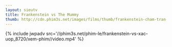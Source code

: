 ```yaml
---
layout: sieutv
title: Frankenstein vs The Mummy
thumb: http://cdn.phim3s.net/images/films/thumb/frankenstein-cham-tran-xac-uop-frankenstein-vs-the-mummy-2015.jpg
---
```

{% include jwpadv src='//phim3s.net/phim-le/frankenstein-vs-xac-uop_8720/xem-phim//video.mp4' %}